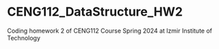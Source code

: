 # CENG112_DataStructure_HW2
Coding homework 2 of CENG112 Course Spring 2024 at Izmir Institute of Technology
